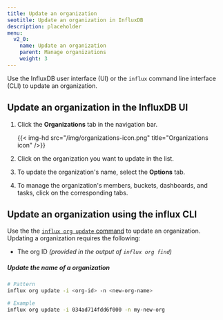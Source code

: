 ```yaml
---
title: Update an organization
seotitle: Update an organization in InfluxDB
description: placeholder
menu:
  v2_0:
    name: Update an organization
    parent: Manage organizations
    weight: 3
---
```


Use the InfluxDB user interface (UI) or the `influx` command line interface (CLI)
to update an organization.

## Update an organization in the InfluxDB UI

1. Click the **Organizations** tab in the navigation bar.

    {{< img-hd src="/img/organizations-icon.png" title="Organizations icon" />}}

2. Click on the organization you want to update in the list.
3. To update the organization's name, select the **Options** tab.
4. To manage the organization's members, buckets, dashboards, and tasks, click on the corresponding tabs. 

## Update an organization using the influx CLI

Use the the [`influx org update` command](/v2.0/reference/cli/influx/org/update)
to update an organization. Updating a organization requires the following:

- The org ID _(provided in the output of `influx org find`)_

##### Update the name of a organization
```sh
# Pattern
influx org update -i <org-id> -n <new-org-name>

# Example
influx org update -i 034ad714fdd6f000 -n my-new-org
```
